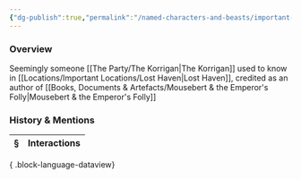 ```yaml
---
{"dg-publish":true,"permalink":"/named-characters-and-beasts/important-characters/pc-backstory-characters/thorn/","tags":["NPC","Important"],"updated":"2025-06-10T19:10:58.325+01:00"}
---
```



### Overview
Seemingly someone [[The Party/The Korrigan\|The Korrigan]] used to know in [[Locations/Important Locations/Lost Haven\|Lost Haven]], credited as an author of [[Books, Documents & Artefacts/Mousebert & the Emperor's Folly\|Mousebert & the Emperor's Folly]]

### History & Mentions
| § | Interactions |
| - | ------------ |

{ .block-language-dataview}